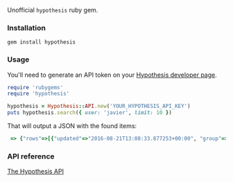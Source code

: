 Unofficial `hypothesis` ruby gem.

### Installation

```gem install hypothesis```

### Usage

You'll need to generate an API token on your [Hypothesis developer page](https://hypothes.is/account/developer).


```ruby
require 'rubygems'
require 'hypothesis'

hypothesis = Hypothesis::API.new('YOUR_HYPOTHESIS_API_KEY')
puts hypothesis.search({ user: 'javier', limit: 10 })

```

That will output a JSON with the found items:

```ruby
 => {"rows"=>[{"updated"=>"2016-08-21T13:08:33.877253+00:00", "group"=>"__world__", "target"=>[{"source"=>"http://thelongandshort.org/society/war-on-cash", "selector"=>[{"endContainer"=>"/main[1]/article[1]/div[1]/div[6]/div[1]/p[3]", "startContainer"=>"/main[1]/article[1]/div[1]/div[6]/div[1]/p[3]", "type"=>"RangeSelector", "startOffset"=>0, "endOffset"=>368}, {"type"=>"TextPositionSelector", "end"=>9811, "start"=>9443}, {"exact"=>"Anyone defending cash in this context will be labelled as an anti-progress, reactionary, and nostalgic Luddite. That's why we must not defend cash. Rather, we should focus on pointing out that the Death of Cash means the Rise of Something Else. We are fighting a broader battle to maintain alternatives to the growing digital panopticon that is emerging all around us.", "prefix"=>"\n\n\n\n\n\n\n\n\n\n\n\n\n\n\n\n\n\n\n\n\n\n\n\n\n\n\n\n\n\n\n\n", "type"=>"TextQuoteSelector", "suffix"=>"\n\n\n\n\n\n\n\n\n\n\n\n\n\n\n\n\n\n\n\n\n\n\n\n\n\n\n\n\n\n\n\n"}]}], "links"=>{"json"=>"https://hypothes.is/api/annotations/XUdzmGegAeaMle8incguxg", "html"=>"https://hypothes.is/a/XUdzmGegEeaNle8inzguxg", "incontext"=>"https://hyp.is/XUdzmGegAeaMle8incguxg/thelongandshort.org/society/war-on-cash"}, "tags"=>[], "text"=>"", "created"=>"2016-08-21T13:08:33.877245+00:00", "uri"=>"http://thelongandshort.org/society/war-on-cash", "user"=>"acct:javier@hypothes.is", "document"=>{"title"=>["The War on Cash"]}, "id"=>"XUdzmGegAeaMle8incguxg", "permissions"=>{"read"=>["acct:javier@hypothes.is"], "admin"=>["acct:javier@hypothes.is"], "update"=>["acct:javier@hypothes.is"], "delete"=>["acct:javier@hypothes.is"]}}], "total"=>1}
```

### API reference

[The Hypothesis API](https://h.readthedocs.io/en/latest/api/)

